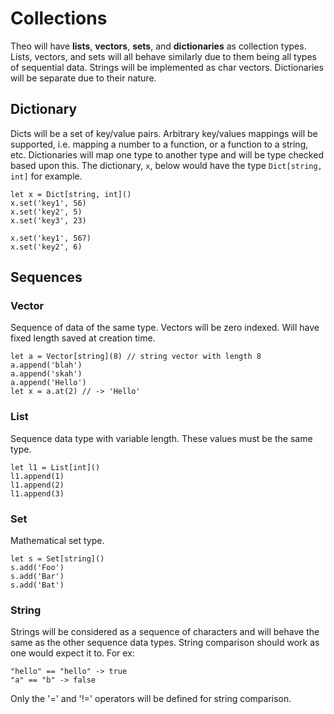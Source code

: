 # Collections

Theo will have **lists**, **vectors**, **sets**, and **dictionaries** as collection types.
Lists, vectors, and sets will all behave similarly due to them being all types of sequential data.
Strings will be implemented as char vectors.
Dictionaries will be separate due to their nature.

## Dictionary
Dicts will be a set of key/value pairs.
Arbitrary key/values mappings will be supported, i.e. mapping a number to a function, or a function to a string, etc.
Dictionaries will map one type to another type and will be type checked based upon this.
The dictionary, `x`, below would have the type `Dict[string, int]` for example.

```text
let x = Dict[string, int]()
x.set('key1', 56)
x.set('key2', 5)
x.set('key3', 23)

x.set('key1', 567)
x.set('key2', 6)
```

## Sequences
### Vector
Sequence of data of the same type.
Vectors will be zero indexed.
Will have fixed length saved at creation time.

```text
let a = Vector[string](8) // string vector with length 8
a.append('blah')
a.append('skah')
a.append('Hello')
let x = a.at(2) // -> 'Hello'
```

### List
Sequence data type with variable length.
These values must be the same type.
```text
let l1 = List[int]()
l1.append(1)
l1.append(2)
l1.append(3)
```

### Set
Mathematical set type.
```text
let s = Set[string]()
s.add('Foo')
s.add('Bar')
s.add('Bat')
```

### String
Strings will be considered as a sequence of characters and will behave the same as the other sequence data types.
String comparison should work as one would expect it to.
For ex:
```text
"hello" == "hello" -> true
"a" == "b" -> false
```
Only the '=' and '!=' operators will be defined for string comparison.